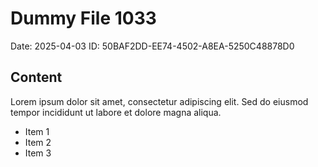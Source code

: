 # Dummy File 1033

Date: 2025-04-03
ID: 50BAF2DD-EE74-4502-A8EA-5250C48878D0

## Content

Lorem ipsum dolor sit amet, consectetur adipiscing elit.
Sed do eiusmod tempor incididunt ut labore et dolore magna aliqua.

* Item 1
* Item 2
* Item 3
